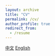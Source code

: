 ```yaml
---
layout: archive
title: "CV"
permalink: /cv/
author_profile: true
redirect_from:
  - /resume
---
```


[中文](http://jasonyanglu.github.io/files/卢杨的简历.pdf)
[English](http://jasonyanglu.github.io/files/YangLu_CV.pdf)